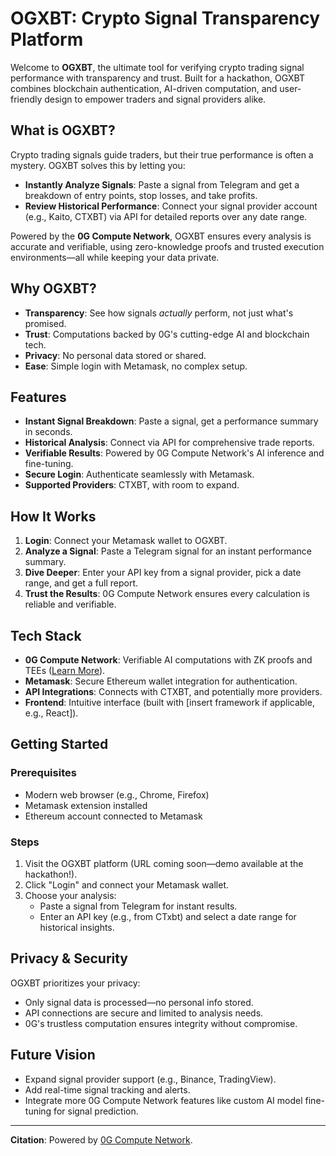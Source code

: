 # OGXBT: Crypto Signal Transparency Platform

Welcome to **OGXBT**, the ultimate tool for verifying crypto trading signal performance with transparency and trust. Built for a hackathon, OGXBT combines blockchain authentication, AI-driven computation, and user-friendly design to empower traders and signal providers alike.

## What is OGXBT?

Crypto trading signals guide traders, but their true performance is often a mystery. OGXBT solves this by letting you:

- **Instantly Analyze Signals**: Paste a signal from Telegram and get a breakdown of entry points, stop losses, and take profits.
- **Review Historical Performance**: Connect your signal provider account (e.g., Kaito, CTXBT) via API for detailed reports over any date range.

Powered by the **0G Compute Network**, OGXBT ensures every analysis is accurate and verifiable, using zero-knowledge proofs and trusted execution environments—all while keeping your data private.

## Why OGXBT?

- **Transparency**: See how signals _actually_ perform, not just what's promised.
- **Trust**: Computations backed by 0G's cutting-edge AI and blockchain tech.
- **Privacy**: No personal data stored or shared.
- **Ease**: Simple login with Metamask, no complex setup.

## Features

- **Instant Signal Breakdown**: Paste a signal, get a performance summary in seconds.
- **Historical Analysis**: Connect via API for comprehensive trade reports.
- **Verifiable Results**: Powered by 0G Compute Network's AI inference and fine-tuning.
- **Secure Login**: Authenticate seamlessly with Metamask.
- **Supported Providers**: CTXBT, with room to expand.

## How It Works

1. **Login**: Connect your Metamask wallet to OGXBT.
2. **Analyze a Signal**: Paste a Telegram signal for an instant performance summary.
3. **Dive Deeper**: Enter your API key from a signal provider, pick a date range, and get a full report.
4. **Trust the Results**: 0G Compute Network ensures every calculation is reliable and verifiable.

## Tech Stack

- **0G Compute Network**: Verifiable AI computations with ZK proofs and TEEs ([Learn More](https://docs.0g.ai/build-with-0g/compute-network/overview)).
- **Metamask**: Secure Ethereum wallet integration for authentication.
- **API Integrations**: Connects with CTXBT, and potentially more providers.
- **Frontend**: Intuitive interface (built with [insert framework if applicable, e.g., React]).

## Getting Started

### Prerequisites

- Modern web browser (e.g., Chrome, Firefox)
- Metamask extension installed
- Ethereum account connected to Metamask

### Steps

1. Visit the OGXBT platform (URL coming soon—demo available at the hackathon!).
2. Click "Login" and connect your Metamask wallet.
3. Choose your analysis:
   - Paste a signal from Telegram for instant results.
   - Enter an API key (e.g., from CTxbt) and select a date range for historical insights.

## Privacy & Security

OGXBT prioritizes your privacy:

- Only signal data is processed—no personal info stored.
- API connections are secure and limited to analysis needs.
- 0G's trustless computation ensures integrity without compromise.

## Future Vision

- Expand signal provider support (e.g., Binance, TradingView).
- Add real-time signal tracking and alerts.
- Integrate more 0G Compute Network features like custom AI model fine-tuning for signal prediction.

---

**Citation**: Powered by [0G Compute Network](https://docs.0g.ai/build-with-0g/compute-network/overview).
